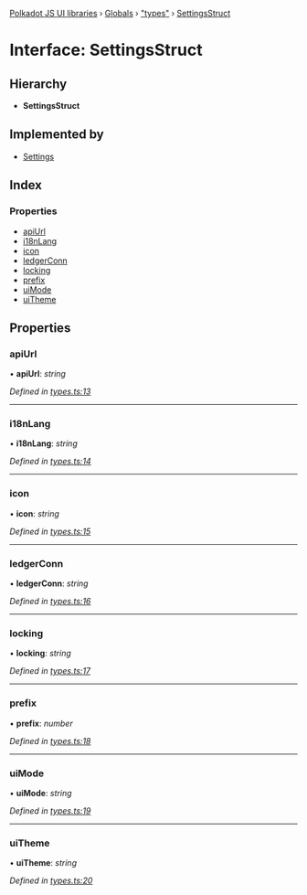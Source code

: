 [Polkadot JS UI libraries](../README.md) › [Globals](../globals.md) › ["types"](../modules/_types_.md) › [SettingsStruct](_types_.settingsstruct.md)

# Interface: SettingsStruct

## Hierarchy

* **SettingsStruct**

## Implemented by

* [Settings](../classes/_settings_.settings.md)

## Index

### Properties

* [apiUrl](_types_.settingsstruct.md#apiurl)
* [i18nLang](_types_.settingsstruct.md#i18nlang)
* [icon](_types_.settingsstruct.md#icon)
* [ledgerConn](_types_.settingsstruct.md#ledgerconn)
* [locking](_types_.settingsstruct.md#locking)
* [prefix](_types_.settingsstruct.md#prefix)
* [uiMode](_types_.settingsstruct.md#uimode)
* [uiTheme](_types_.settingsstruct.md#uitheme)

## Properties

###  apiUrl

• **apiUrl**: *string*

*Defined in [types.ts:13](https://github.com/polkadot-js/ui/blob/f2f36e2d/packages/ui-settings/src/types.ts#L13)*

___

###  i18nLang

• **i18nLang**: *string*

*Defined in [types.ts:14](https://github.com/polkadot-js/ui/blob/f2f36e2d/packages/ui-settings/src/types.ts#L14)*

___

###  icon

• **icon**: *string*

*Defined in [types.ts:15](https://github.com/polkadot-js/ui/blob/f2f36e2d/packages/ui-settings/src/types.ts#L15)*

___

###  ledgerConn

• **ledgerConn**: *string*

*Defined in [types.ts:16](https://github.com/polkadot-js/ui/blob/f2f36e2d/packages/ui-settings/src/types.ts#L16)*

___

###  locking

• **locking**: *string*

*Defined in [types.ts:17](https://github.com/polkadot-js/ui/blob/f2f36e2d/packages/ui-settings/src/types.ts#L17)*

___

###  prefix

• **prefix**: *number*

*Defined in [types.ts:18](https://github.com/polkadot-js/ui/blob/f2f36e2d/packages/ui-settings/src/types.ts#L18)*

___

###  uiMode

• **uiMode**: *string*

*Defined in [types.ts:19](https://github.com/polkadot-js/ui/blob/f2f36e2d/packages/ui-settings/src/types.ts#L19)*

___

###  uiTheme

• **uiTheme**: *string*

*Defined in [types.ts:20](https://github.com/polkadot-js/ui/blob/f2f36e2d/packages/ui-settings/src/types.ts#L20)*
